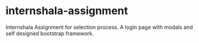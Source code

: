 # internshala-assignment
Internshala Assignment for selection process.
A login page with modals and self designed bootstrap framework.
